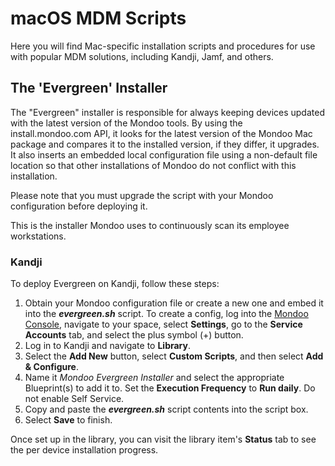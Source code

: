 # macOS MDM Scripts

Here you will find Mac-specific installation scripts and procedures for use with popular MDM solutions, including Kandji, Jamf, and others.

## The 'Evergreen' Installer

The "Evergreen" installer is responsible for always keeping devices updated with the latest version of the Mondoo tools. By using the install.mondoo.com API, it looks for the latest version of the Mondoo Mac package and compares it to the installed version, if they differ, it upgrades. It also inserts an embedded local configuration file using a non-default file location so that other installations of Mondoo do not conflict with this installation.

Please note that you must upgrade the script with your Mondoo configuration before deploying it.

This is the installer Mondoo uses to continuously scan its employee workstations.

### Kandji

To deploy Evergreen on Kandji, follow these steps:

1. Obtain your Mondoo configuration file or create a new one and embed it into the ___evergreen.sh___ script.  To create a config, log into the [Mondoo Console](https://console.mondoo.com), navigate to your space, select **Settings**, go to the **Service Accounts** tab, and select the plus symbol (+) button.
2. Log in to Kandji and navigate to **Library**.
3. Select the **Add New** button, select **Custom Scripts**, and then select **Add & Configure**.
4. Name it _Mondoo Evergreen Installer_ and select the appropriate Blueprint(s) to add it to. Set the **Execution Frequency** to **Run daily**. Do not enable Self Service.
5. Copy and paste the ___evergreen.sh___  script contents into the script box.
6. Select **Save** to finish.

Once set up in the library, you can visit the library item's **Status** tab to see the per device installation progress.
